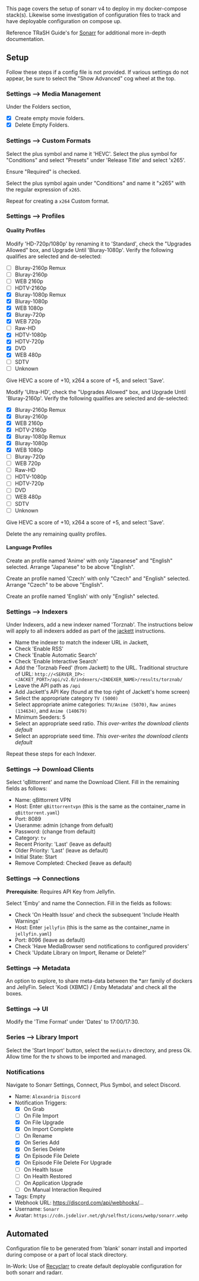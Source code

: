This page covers the setup of sonarr v4 to deploy in my docker-compose stack(s). Likewise some investigation of configuration files to track and have deployable configuration on compose up.

Reference TRaSH Guide's for [Sonarr](https://trash-guides.info/Sonarr/) for additional more in-depth documentation.

## Setup

Follow these steps if a config file is not provided. If various settings do not appear, be sure to select the "Show Advanced" cog wheel at the top.

### Settings --> Media Management

Under the Folders section,

- [X] Create empty movie folders.
- [X] Delete Empty Folders.

### Settings --> Custom Formats

Select the plus symbol and name it 'HEVC'. Select the plus symbol for "Conditions" and select "Presets" under 'Release Title' and select 'x265'.

Ensure "Required" is checked.

Select the plus symbol again under "Conditions" and name it "x265" with the regular expression of `x265`.

Repeat for creating a `x264` Custom format.

### Settings --> Profiles

#### Quality Profiles

Modify 'HD-720p/1080p' by renaming it to 'Standard', check the "Upgrades Allowed" box, and Upgrade Until 'Bluray-1080p'. Verify the following qualifies are selected and de-selected:

- [ ] Bluray-2160p Remux
- [ ] Bluray-2160p
- [ ] WEB 2160p
- [ ] HDTV-2160p
- [X] Bluray-1080p Remux
- [X] Bluray-1080p
- [X] WEB 1080p
- [X] Bluray-720p
- [X] WEB 720p
- [ ] Raw-HD
- [X] HDTV-1080p
- [X] HDTV-720p
- [X] DVD
- [X] WEB 480p
- [ ] SDTV
- [ ] Unknown

Give HEVC a score of +10, x264 a score of +5, and select 'Save'.

Modify 'Ultra-HD', check the "Upgrades Allowed" box, and Upgrade Until 'Bluray-2160p'. Verify the following qualifies are selected and de-selected:

- [X] Bluray-2160p Remux
- [X] Bluray-2160p
- [X] WEB 2160p
- [X] HDTV-2160p
- [X] Bluray-1080p Remux
- [X] Bluray-1080p
- [x] WEB 1080p
- [ ] Bluray-720p
- [ ] WEB 720p
- [ ] Raw-HD
- [ ] HDTV-1080p
- [ ] HDTV-720p
- [ ] DVD
- [ ] WEB 480p
- [ ] SDTV
- [ ] Unknown

Give HEVC a score of +10, x264 a score of +5, and select 'Save'.

Delete the any remaining quality profiles.

#### Language Profiles

Create an profile named 'Anime' with only "Japanese" and "English" selected. Arrange "Japanese" to be above "English".

Create an profile named 'Czech' with only "Czech" and "English" selected. Arrange "Czech" to be above "English".

Create an profile named 'English' with only "English" selected.

### Settings --> Indexers

Under Indexers, add a new indexer named 'Torznab'. The instructions below will apply to all indexers added as part of the [jackett](jackett.md) instructions.

- Name the indexer to match the indexer URL in Jackett,
- Check 'Enable RSS'
- Check 'Enable Automatic Search'
- Check 'Enable Interactive Search'
- Add the 'Torznab Feed' (from Jackett) to the URL. Traditional structure of URL: `http://<SERVER_IP>:<JACKET_PORT>/api/v2.0/indexers/<INDEXER_NAME>/results/torznab/`
- Leave the API path as `/api`
- Add Jackett's API Key (found at the top right of Jackett's home screen)
- Select the appropriate category `TV (5000)`
- Select appropriate anime categories: `TV/Anime (5070)`, `Raw animes (134634)`, and `Anime (140679)`
- Minimum Seeders: 5
- Select an appropriate seed ratio. *This over-writes the download clients default*
- Select an appropriate seed time. *This over-writes the download clients default*

Repeat these steps for each Indexer.

### Settings --> Download Clients

Select 'qBittorrent' and name the Download Client. Fill in the remaining fields as follows:

- Name: qBittorrent VPN
- Host: Enter `qBittorrentvpn` (this is the same as the container_name in `qBittorrent.yaml`)
- Port: 8089
- Useranme: admin (change from defualt)
- Password: (change from default)
- Category: `tv`
- Recent Priority: 'Last' (leave as default)
- Older Priority: 'Last' (leave as default)
- Initial State: Start
- Remove Completed: Checked (leave as default)

### Settings --> Connections

**Prerequisite**: Requires API Key from Jellyfin.

Select 'Emby' and name the Connection. Fill in the fields as follows:

- Check 'On Health Issue' and check the subsequent 'Include Health Warnings'
- Host: Enter `jellyfin` (this is the same as the container_name in `jellyfin.yaml`)
- Port: 8096 (leave as default)
- Check 'Have MediaBrowser send notifications to configured providers'
- Check 'Update Library on Import, Rename or Delete?'

### Settings --> Metadata

An option to explore, to share meta-data between the *arr family of dockers and JellyFin. Select 'Kodi (XBMC) / Emby Metadata' and check all the boxes.

### Settings --> UI

Modify the 'Time Format' under 'Dates' to 17:00/17:30.

### Series --> Library Import

Select the 'Start Import' button, select the `media\tv` directory, and press Ok. Allow time for the tv shows to be imported and managed.

### Notifications

Navigate to Sonarr Settings, Connect, Plus Symbol, and select Discord.

- Name: `Alexandria Discord`
- Notification Triggers:
  - [X] On Grab
  - [ ] On File Import
  - [X] On File Upgrade
  - [X] On Import Complete
  - [ ] On Rename
  - [X] On Series Add
  - [X] On Series Delete
  - [X] On Episode File Delete
  - [X] On Episode File Delete For Upgrade
  - [ ] On Health Issue
  - [ ] On Health Restored
  - [ ] On Application Upgrade
  - [ ] On Manual Interaction Required
- Tags: Empty
- Webhook URL: https://discord.com/api/webhooks/...
- Username: `Sonarr`
- Avatar: `https://cdn.jsdelivr.net/gh/selfhst/icons/webp/sonarr.webp`

## Automated

Configuration file to be generated from 'blank' sonarr install and imported during compose or a part of local stack directory.

In-Work: Use of [Recyclarr](./recyclarr) to create default deployable configuration for both sonarr and radarr.
